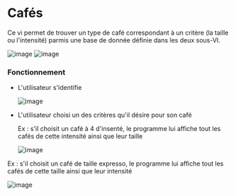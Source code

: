 # Cafés

Ce vi permet de trouver un type de café correspondant à un critère (la taille ou l'intensité) parmis une base de donnée définie dans les deux sous-VI.

![image](https://github.com/evaDACOSTA/Projects/assets/127400348/42e6e07b-4dcd-4bba-b013-887083049ce2) ![image](https://github.com/evaDACOSTA/Projects/assets/127400348/0ebfa604-32d5-4297-9cdb-04edc8bd40cb)


### Fonctionnement

- L'utilisateur s'identifie
  
  ![image](https://github.com/evaDACOSTA/Projects/assets/127400348/f40670a0-87c8-4f27-b742-f7f06b20e1c4)

- L'utilisateur choisi un des critères qu'il désire pour son café

  Ex : s'il choisit un café à 4 d'insenté, le programme lui affiche tout les cafés de cette intensité ainsi que leur taille
  
  ![image](https://github.com/evaDACOSTA/Projects/assets/127400348/40cb096b-9006-4151-811f-6076fe012d39)


Ex : s'il choisit un café de taille expresso, le programme lui affiche tout les cafés de cette taille ainsi que leur intensité

  ![image](https://github.com/evaDACOSTA/Projects/assets/127400348/6f35c812-a79d-44ea-8a46-4c58b2022084)

  


